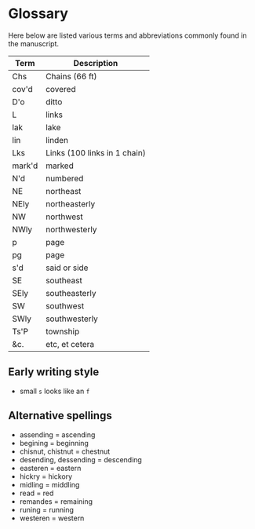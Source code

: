# Glossary

Here below are listed various terms and abbreviations commonly found in the manuscript.

| Term  | Description |
| ----- | ----------- |
| Chs   | Chains (66 ft) |
| cov'd | covered |
| D'o | ditto |
| L | links |
| lak | lake |
| lin | linden |
| Lks   | Links (100 links in 1 chain) |
| mark'd | marked |
| N'd   | numbered |
| NE    | northeast |
| NEly  | northeasterly |
| NW    | northwest |
| NWly  | northwesterly |
| p | page |
| pg | page |
| s'd | said or side |
| SE    | southeast |
| SEly  | southeasterly |
| SW    | southwest |
| SWly  | southwesterly |
| Ts'P  | township |
| &c. | etc, et cetera |


## Early writing style

* small `s` looks like an `f`


## Alternative spellings

- assending = ascending
- begining = beginning
- chisnut, chistnut = chestnut
- desending, dessending = descending
- easteren = eastern
- hickry = hickory
- midling = middling
- read = red
- remandes = remaining
- runing = running
- westeren = western

